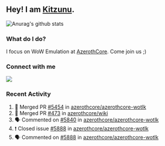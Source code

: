 ## Hey! I am [Kitzunu](https://Github.com/Kitzunu).

![Anurag's github stats](https://github-readme-stats.kitzunu.vercel.app/api?username=Kitzunu&show_icons=true)

### What do I do?

I focus on WoW Emulation at [AzerothCore](https://Github.com/AzerothCore). Come join us ;)

### Connect with me
[![](https://img.shields.io/badge/AzerothCore%20Discord-Connect%20with%20me!-green)](https://discord.com/invite/gkt4y2x)

### Recent Activity

<!--START_SECTION:activity-->
1. 🎉 Merged PR [#5454](https://github.com/azerothcore/azerothcore-wotlk/pull/5454) in [azerothcore/azerothcore-wotlk](https://github.com/azerothcore/azerothcore-wotlk)
2. 🎉 Merged PR [#473](https://github.com/azerothcore/wiki/pull/473) in [azerothcore/wiki](https://github.com/azerothcore/wiki)
3. 🗣 Commented on [#5840](https://github.com/azerothcore/azerothcore-wotlk/issues/5840) in [azerothcore/azerothcore-wotlk](https://github.com/azerothcore/azerothcore-wotlk)
4. ❗️ Closed issue [#5888](https://github.com/azerothcore/azerothcore-wotlk/issues/5888) in [azerothcore/azerothcore-wotlk](https://github.com/azerothcore/azerothcore-wotlk)
5. 🗣 Commented on [#5888](https://github.com/azerothcore/azerothcore-wotlk/issues/5888) in [azerothcore/azerothcore-wotlk](https://github.com/azerothcore/azerothcore-wotlk)
<!--END_SECTION:activity-->
